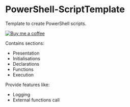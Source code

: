 # PowerShell-ScriptTemplate

Template to create PowerShell scripts.

[![Buy me a coffee](https://www.buymeacoffee.com/assets/img/custom_images/black_img.png)](https://www.buymeacoff.ee/WikiJM)

Contains sections:
* Presentation
* Initialisations
* Declarations
* Functions
* Execution

Provide features like:
* Logging
* External functions call
